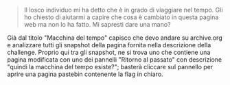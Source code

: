 > Il losco individuo mi ha detto che è in grado di viaggiare nel tempo. Gli ho chiesto di aiutarmi a capire che cosa è cambiato in questa pagina web ma non lo ha fatto. Mi sapresti dare una mano?

Già dal titolo "Macchina del tempo" capisco che devo andare su archive.org e analizzare tutti gli snapshot della pagina fornita nella descrizione della challenge. Proprio qui tra gli snapshot, ne si trova uno che contiene una pagina modificata con uno dei pannelli "Ritorno al passato" con descrizione "quindi la macchina del tempo esiste?"; basterà cliccare sul pannello per aprire una pagina pastebin contenente la flag in chiaro.